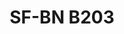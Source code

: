 ---
title: "SF-BN B203"
description: "Conjunto de Pernos y Tuercas"
main:
  id: 3
  content: |
    Conoce el SF-BN B203 – tu compañero confiable para fijación de grado profesional. Este conjunto completo de caja viene con una selección versátil de pernos y tuercas, meticulosamente elaborados para proporcionar el agarre más fuerte para tus proyectos de construcción y ensamblaje.
  imgCard: "/imagenes/x.jpg"
  imgMain: "/imagenes/x.jpg"
  imgAlt: "Cajas de muestra de un conjunto de pernos y tuercas"
tabs:
  - id: "tabs-with-card-item-1"
    dataTab: "#tabs-with-card-1"
    title: "Descripción"
  - id: "tabs-with-card-item-2"
    dataTab: "#tabs-with-card-2"
    title: "Especificaciones"
  - id: "tabs-with-card-item-3"
    dataTab: "#tabs-with-card-3"
    title: "Planos"
longDescription:
  title: "La Fuerza se Encuentra con la Precisión"
  subTitle: |
    El Conjunto de Pernos y Tuercas SF-BN B203 ofrece durabilidad robusta y precisión para profesionales de la construcción, asegurando rendimiento confiable en cada aplicación, desde marcos de casas hasta ensamblaje de maquinaria.
  btnTitle: "Contactar ventas para saber más"
  btnURL: "#"
descriptionList:
  - title: "Resistencia a la Corrosión"
    subTitle: "El recubrimiento de zinc no solo proporciona una apariencia pulida sino que también protege contra la corrosión, asegurando longevidad."
  - title: "Seguridad Mejorada"
    subTitle: "Un ajuste seguro se traduce en estructuras más seguras con riesgo reducido de falla de componentes."
  - title: "Conveniencia"
    subTitle: "Este conjunto todo-en-uno significa que tienes el tamaño correcto a mano, reduciendo retrasos del proyecto y viajes adicionales a la ferretería."
specificationsLeft:
  - title: "Composición del Material"
    subTitle: "Fabricado con acero de alto grado, entregando fuerza y confiabilidad para aplicaciones demandantes."
  - title: "Acabado de Superficie"
    subTitle: "Protegido con un recubrimiento de zinc para ofrecer resistencia mejorada a la corrosión y longevidad."
  - title: "Cantidad por Conjunto"
    subTitle: "El conjunto incluye una selección balanceada de 25 pernos y 25 tuercas coincidentes."
  - title: "Surtido de Tamaños"
    subTitle: "Presenta una gama completa de tamaños para atender varios requisitos de proyecto, asegurando compatibilidad y versatilidad."
specificationsRight:
  - title: "Detalles de Rosca"
    subTitle: "Diseñados con roscas cortadas con precisión para un ajuste seguro e instalación fácil."
  - title: "Propiedades Mecánicas"
    subTitle: "Cada perno y tuerca está diseñado para cumplir con clasificaciones específicas de carga o grados de fuerza, adecuados para aplicaciones estructurales."
  - title: "Estándares y Certificaciones"
    subTitle: "Cumple con estándares y certificaciones relevantes de la industria, asegurando calidad y seguridad consistentes."
  - title: "Aplicaciones Adecuadas"
    subTitle: "Ideal para una amplia gama de usos, desde ambientes de construcción hasta ensambles mecánicos que demandan juntas fuertes y seguras."
blueprints:
  first: "/imagenes/x.jpg"
  second: "/imagenes/x.jpg"
---